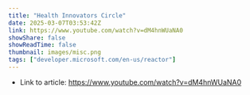 ```yaml
---
title: "Health Innovators Circle"
date: 2025-03-07T03:53:42Z
link: https://www.youtube.com/watch?v=dM4hnWUaNA0
showShare: false
showReadTime: false
thumbnail: images/misc.png
tags: ["developer.microsoft.com/en-us/reactor"]
---
```



- Link to article: https://www.youtube.com/watch?v=dM4hnWUaNA0